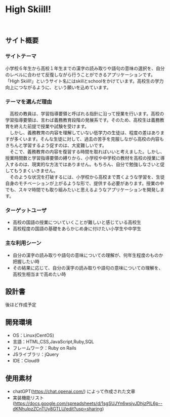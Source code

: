 # High Skiill!
​
## サイト概要
### サイトテーマ
小学校６年生から高校１年生までの漢字の読み取りや語句の意味の選択を、自分のレベルに合わせて反復しながら行うことができるアプリケーションです。</br>
「High Skiill!」というサイト名にはskillとschoolをかけています。高校生の学力向上につながるように、という願いを込めています。
​
### テーマを選んだ理由
　高校の教員は、学習指導要領と呼ばれる指針に沿って授業を行います。高校の学習指導要領は、言わば義務教育段階の発展系です。そのため、高校生は義務教育を終えた前提で授業や試験を受けます。</br>
　しかし、義務教育の内容を理解していない低学力の生徒は、程度の差はありますが多くいます。そんな生徒に対して、過去の苦手を克服しながら高校の内容もきちんと学習するよう促すのは、大変難しいです。</br>
　そこで、義務教育の内容を復習する時間を取ればいいと考えました。しかし、授業時間数と学習指導要領の縛りから、小学校や中学校の教材を高校の授業に導入するのは、現実的な方法ではありません。もちろん、自分で勉強しなさいと促してもうまくいきません。</br>
　そのような状況を打破するには、小学校から高校まで貫くような学習を、生徒自身のモチベーションが上がるような形で、提供する必要があります。授業の中でも、スキマ時間でも取り組みたいと思えるようなアプリケーションを開発します。

### ターゲットユーザ
- 高校の国語の授業についていくことが難しいと感じている高校生
- 高校程度の国語の基礎をあらかじめ身に付けたい小学生や中学生

### 主な利用シーン
- 自分の漢字の読み取りや語句の意味についての理解が、何年生程度のものか把握したい時
- その結果に応じて、自分の漢字の読み取りや語句の意味についての理解を、高校生相当まで高めたい時
​
## 設計書
後ほど作成予定
​
## 開発環境
- OS：Linux(CentOS)
- 言語：HTML,CSS,JavaScript,Ruby,SQL
- フレームワーク：Ruby on Rails
- JSライブラリ：jQuery
- IDE：Cloud9
​
## 使用素材
- chatGPT(https://chat.openai.com/) によって作成された文章
- 実装機能リスト(https://docs.google.com/spreadsheets/d/1sgSUJYn6wsjvJDhjzPIL6p--dKNhulpzZCnTUy8GTLU/edit?usp=sharing)